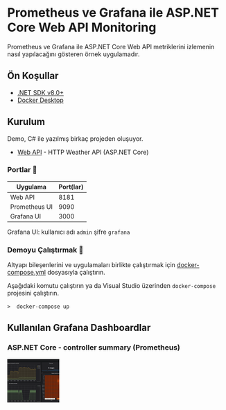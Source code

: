 # Prometheus ve Grafana ile ASP.NET Core Web API Monitoring 

Prometheus ve Grafana ile ASP.NET Core Web API metriklerini izlemenin nasıl yapılacağını gösteren örnek uygulamadır.

## Ön Koşullar

* [.NET SDK v8.0+](https://get.dot.net/)
* [Docker Desktop](https://www.docker.com/products/docker-desktop/)

## Kurulum

Demo, C# ile yazılmış birkaç projeden oluşuyor.
* [Web API](src/Api) - HTTP Weather API (ASP.NET Core)

### Portlar 🔌

| Uygulama                | Port(lar)  |
|-------------------------|------------|
| Web API                 | 8181       |
| Prometheus UI           | 9090       |
| Grafana UI              | 3000       |

Grafana UI: kullanıcı adı `admin` şifre `grafana`


### Demoyu Çalıştırmak 🚀

Altyapı bileşenlerini ve uygulamaları birlikte çalıştırmak için [docker-compose.yml](./src/docker-compose.yml) dosyasıyla çalıştırın.

Aşağıdaki komutu çalıştırın ya da Visual Studio üzerinden `docker-compose` projesini çalıştırın.

```shell
>  docker-compose up   
```

## Kullanılan Grafana Dashboardlar

### ASP.NET Core - controller summary (Prometheus)
[![ASP.NET Core - controller summary (Prometheus)](./grafana-dashboard-10915.png)](https://grafana.com/grafana/dashboards/10915-asp-net-core-controller-summary-prometheus/)